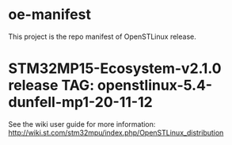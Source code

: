 # oe-manifest
This project is the repo manifest of OpenSTLinux release.
# STM32MP15-Ecosystem-v2.1.0 release TAG: openstlinux-5.4-dunfell-mp1-20-11-12

See the wiki user guide for more information: http://wiki.st.com/stm32mpu/index.php/OpenSTLinux_distribution
